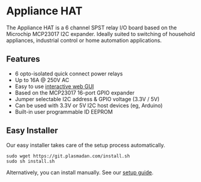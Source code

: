 <!--
---
name: Appliance HAT
class: board
type: io, relay
formfactor: HAT
manufacturer: PlasmaDan
description: Raspberry Pi HAT I/O board with 6 quick connect 16A relays.
url: https://plasmadan.com/appliancehat
github: https://github.com/plasmadancom/Appliance-HAT
schematic: https://plasmadan.shop/appliance-hat-v1-1-schematic/
buy: https://plasmadan.com/appliancehat
image: 'appliance-hat.png'
pincount: 40
eeprom: yes
power:
  '1':
  '2':
  '4':
ground:
  '6':
  '9':
  '14':
  '20':
  '25':
  '30':
  '34':
  '39':
pin:
  '3':
    mode: i2c
  '5':
    mode: i2c
i2c:
  '0x20':
    alternate: [ '0x21', '0x22', '0x23', '0x24', '0x25', '0x26', '0x27' ]
    name: MCP23017
    device: MCP23017
-->
# Appliance HAT

The Appliance HAT is a 6 channel SPST relay I/O board based on the Microchip MCP23017 I2C expander. Ideally suited to switching of household appliances, industrial control or home automation applications.

## Features

* 6 opto-isolated quick connect power relays
* Up to 16A @ 250V AC
* Easy to use [interactive web GUI](https://io.plasmadan.com/appliancehat/)
* Based on the MCP23017 16-port GPIO expander
* Jumper selectable I2C address & GPIO voltage (3.3V / 5V)
* Can be used with 3.3V or 5V I2C host devices (eg, Arduino)
* Built-in user programmable ID EEPROM

## Easy Installer

Our easy installer takes care of the setup process automatically.

```
sudo wget https://git.plasmadan.com/install.sh
sudo sh install.sh
```

Alternatively, you can install manually. See our [setup guide](https://github.com/plasmadancom/HAT-GUI#setup-guide).